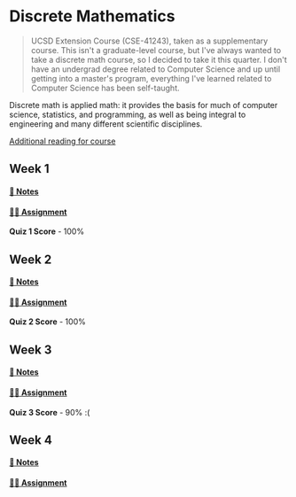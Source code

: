 # Discrete Mathematics

> UCSD Extension Course (CSE-41243), taken as a supplementary course. This isn't a graduate-level course, but I've always wanted to take a discrete math course, so I decided to take it this quarter. I don't have an undergrad degree related to Computer Science and up until getting into a master's program, everything I've learned related to Computer Science has been self-taught.

Discrete math is applied math: it provides the basis for much of computer science, statistics, and programming, as well as being integral to engineering and many different scientific disciplines.

[Additional reading for course](https://cseweb.ucsd.edu//~gill/BWLectSite/)

## Week 1
#### [📓 Notes](week1-notes.md)
#### [✍🏻 Assignment](week1-assignment.md)

**Quiz 1 Score** - 100%

## Week 2
#### [📓 Notes](week2-notes.md)
#### [✍🏻 Assignment](week2-assignment.md)

**Quiz 2 Score** - 100%

## Week 3
#### [📓 Notes](week3-notes.md)
#### [✍🏻 Assignment](week3-assignment.md)

**Quiz 3 Score** - 90% :(

## Week 4
#### [📓 Notes](week4-notes.md)
#### [✍🏻 Assignment](week4-assignment.md)
